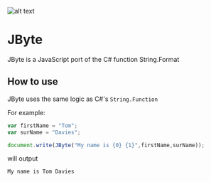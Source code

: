 ![alt text](http://bytecorp.co.uk/images/JB.png "JByte")
# JByte
JByte is a JavaScript port of the C# function String.Format


## How to use
JByte uses the same logic as C#'s ```String.Function```

For example:

```javascript
var firstName = "Tom";
var surName = "Davies";

document.write(JByte("My name is {0} {1}",firstName,surName));
```

will output 

```
My name is Tom Davies
```